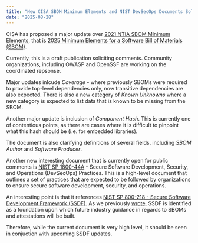 ```yaml
---
title: "New CISA SBOM Minimum Elements and NIST DevSecOps Documents Soliciting Comments"
date: "2025-08-28"
---
```


CISA has proposed a major update over [2021 NTIA SBOM Minimum Elements](https://www.ntia.gov/files/ntia/publications/sbom_minimum_elements_report.pdf), that is [2025 Minimum Elements for a Software Bill of Materials (SBOM)](https://www.cisa.gov/sites/default/files/2025-08/2025_CISA_SBOM_Minimum_Elements.pdf).

Currently, this is a draft publication soliciting comments. Community organizations, including OWASP and OpenSSF are working on the coordinated repsonse.

Major updates inlcude *Coverage* - where previously SBOMs were required to provide top-level dependencies only, now transitive dependencies are also expected. There is also a new category of *Known Unknowns* where a new category is expected to list data that is known to be missing from the SBOM. 

Another major update is inclusion of *Component Hash*. This is currently one of contentious points, as there are cases where it is difficult to pinpoint what this hash should be (i.e. for embedded libraries).

The document is also clarifying definitions of several fields, including *SBOM Author* and *Software Producer*.

Another new interesting document that is currently open for public comments is [NIST SP 1800-44A](https://www.nccoe.nist.gov/sites/default/files/2025-07/nist-sp-1800-44a-ipd.pdf) - Secure Software Development, Security, and Operations (DevSecOps) Practices. This is a high-level document that outlines a set of practices that are expected to be followed by organizations to ensure secure software development, security, and operations.

An interesting point is that it references [NIST SP 800-218 - Secure Software Development Framework (SSDF)](https://nvlpubs.nist.gov/nistpubs/SpecialPublications/NIST.SP.800-218.pdf). As we previously [wrote](https://rearmhq.com/blog/sbom-remains-attestations-out-amending-executive-order-14144/), SSDF is identified as a foundation upon which future industry guidance in regards to SBOMs and attestations will be built.

Therefore, while the current document is very high level, it should be seen in conjuction with upcoming SSDF updates.